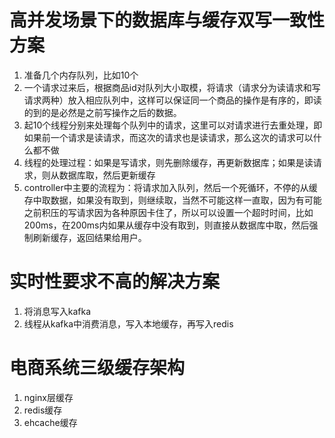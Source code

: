 # 高并发场景下的数据库与缓存双写一致性方案
1. 准备几个内存队列，比如10个
2. 一个请求过来后，根据商品id对队列大小取模，将请求（请求分为读请求和写请求两种）放入相应队列中，这样可以保证同一个商品的操作是有序的，即读的到的是必然是之前写操作之后的数据。
3. 起10个线程分别来处理每个队列中的请求，这里可以对请求进行去重处理，即如果前一个请求是读请求，而这次的请求也是读请求，那么这次的请求可以什么都不做
4. 线程的处理过程：如果是写请求，则先删除缓存，再更新数据库；如果是读请求，则从数据库取，然后更新缓存
5. controller中主要的流程为：将请求加入队列，然后一个死循环，不停的从缓存中取数据，如果没有取到，则继续取，当然不可能这样一直取，因为有可能之前积压的写请求因为各种原因卡住了，所以可以设置一个超时时间，比如200ms，在200ms内如果从缓存中没有取到，则直接从数据库中取，然后强制刷新缓存，返回结果给用户。

# 实时性要求不高的解决方案
1. 将消息写入kafka
2. 线程从kafka中消费消息，写入本地缓存，再写入redis

# 电商系统三级缓存架构
1. nginx层缓存
2. redis缓存
3. ehcache缓存